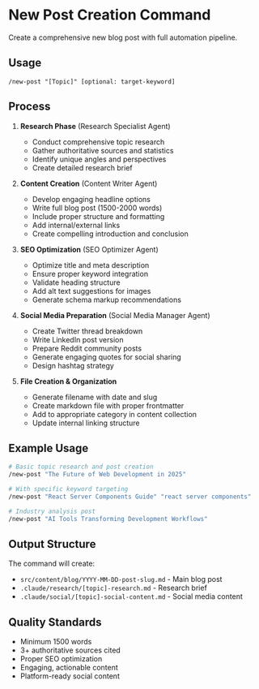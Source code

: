 # New Post Creation Command

Create a comprehensive new blog post with full automation pipeline.

## Usage
`/new-post "[Topic]" [optional: target-keyword]`

## Process

1. **Research Phase** (Research Specialist Agent)
   - Conduct comprehensive topic research
   - Gather authoritative sources and statistics
   - Identify unique angles and perspectives
   - Create detailed research brief

2. **Content Creation** (Content Writer Agent)
   - Develop engaging headline options
   - Write full blog post (1500-2000 words)
   - Include proper structure and formatting
   - Add internal/external links
   - Create compelling introduction and conclusion

3. **SEO Optimization** (SEO Optimizer Agent)
   - Optimize title and meta description
   - Ensure proper keyword integration
   - Validate heading structure
   - Add alt text suggestions for images
   - Generate schema markup recommendations

4. **Social Media Preparation** (Social Media Manager Agent)
   - Create Twitter thread breakdown
   - Write LinkedIn post version
   - Prepare Reddit community posts
   - Generate engaging quotes for social sharing
   - Design hashtag strategy

5. **File Creation & Organization**
   - Generate filename with date and slug
   - Create markdown file with proper frontmatter
   - Add to appropriate category in content collection
   - Update internal linking structure

## Example Usage

```bash
# Basic topic research and post creation
/new-post "The Future of Web Development in 2025"

# With specific keyword targeting
/new-post "React Server Components Guide" "react server components"

# Industry analysis post
/new-post "AI Tools Transforming Development Workflows"
```

## Output Structure

The command will create:
- `src/content/blog/YYYY-MM-DD-post-slug.md` - Main blog post
- `.claude/research/[topic]-research.md` - Research brief
- `.claude/social/[topic]-social-content.md` - Social media content

## Quality Standards
- Minimum 1500 words
- 3+ authoritative sources cited
- Proper SEO optimization
- Engaging, actionable content
- Platform-ready social content